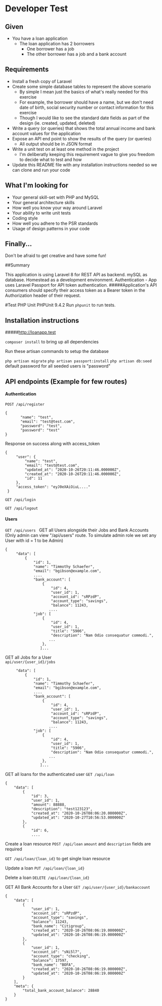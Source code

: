 
# Developer Test

## Given

- You have a loan application
  - The loan application has 2 borrowers
    - One borrower has a job
    - The other borrower has a job and a bank account

## Requirements

- Install a fresh copy of Laravel
- Create some simple database tables to represent the above scenario
  - By simple I mean just the basics of what's really needed for this exercise
  - For example, the borrower should have a name, but we don't need date of birth, social security number or contact information for this exercise
  - Though I would like to see the standard date fields as part of the design (ie. created, updated, deleted)
- Write a query (or queries) that shows the total annual income and bank account values for the application
- Expose an API end point to show the results of the query (or queries)
  - All output should be in JSON format
- Write a unit test on at least one method in the project
  - I'm deliberatly keeping this requirement vague to give you freedom to decide what to test and how
- Update this README file with any installation instructions needed so we can clone and run your code

## What I'm looking for

- Your general skill-set with PHP and MySQL
- Your general architecture skills
- How well you know your way around Laravel
- Your ability to write unit tests
- Coding style
- How well you adhere to the PSR standards
- Usage of design patterns in your code

## Finally...

Don't be afraid to get creative and have some fun!

##Summary

This application is using Laravel 8 for REST API as backend. mySQL as database.
Homestead as a development environment.
Authentication - App uses Laravel Passport for API token authentication.
#####Application's API consumers should specify their access token as a Bearer token in the Authorization header of their request.

#Test
PHP Unit PHPUnit 9.4.2
Run `phpunit` to run tests.

## Installation instructions
#####http://loanapp.test

`composer install` to bring up all dependencies

Run these artisan commands to setup the database

`php artisan migrate`
`php artisan passport:install`
`php artisan db:seed`
default password for all seeded users is "password"

## API endpoints (Example for few routes)

#### Authentication

`POST /api/register`
```
{
       "name": "test",
       "email": "test@test.com",
       "password": "test",
       "password": "test"
}
```
Response on success along with access_token
```
{
     "user": {
         "name": "test",
         "email": "test@test.com",
         "updated_at": "2020-10-26T20:11:46.000000Z",
         "created_at": "2020-10-26T20:11:46.000000Z",
         "id": 11
     },
     "access_token": "eyJ0eXAiOiuL...."
 }
```

`GET /api/login`

`GET /api/logout`

#### Users

`GET /api/users
`
GET all Users alongside their Jobs and Bank Accounts
(Only admin can view "/api/users" route. To simulate admin role we set any User with id = 1 to be Admin)

```
{
     "data": [
         {
             "id": 1,
             "name": "Timmothy Schaefer",
             "email": "bgibson@example.com",
             ....
             "bank_account": [
                 {
                     "id": 4,
                     "user_id": 1,
                     "account_id": "sRPzdP",
                     "account_type": "savings",
                     "balance": 11243,
                    ....
             "job": [
                 {
                     "id": 4,
                     "user_id": 1,
                     "title": "5906",
                     "description": "Nam Odio consequatur commodi.",
                    ...
                 },
                ]...
```


GET all Jobs for a User  
`api/user/{user_id}/jobs`

```{
     "data": [
         {
             "id": 1,
             "name": "Timmothy Schaefer",
             "email": "bgibson@example.com",
             ....
             "bank_account": [
                 {
                     "id": 4,
                     "user_id": 1,
                     "account_id": "sRPzdP",
                     "account_type": "savings",
                     "balance": 11243,
                    ....
             "job": [
                 {
                     "id": 4,
                     "user_id": 1,
                     "title": "5906",
                     "description": "Nam Odio consequatur commodi.",
                    ...
                 },
                ]...
```

GET all loans for the authenticated user
`GET /api/loan`
```$xslt
{
    "data": [
        {
            "id": 3,
            "user_id": 1,
            "amount": 88888,
            "description": "test123123",
            "created_at": "2020-10-26T08:06:20.000000Z",
            "updated_at": "2020-10-27T10:56:53.000000Z"
        },
        {
            "id": 6,
            ....
```
Create a loan resource
`POST /api/loan`
`amount` and `description` fields are required

`GET /api/loan/{loan_id}` to get single loan resource

Update a loan
`PUT /api/loan/{loan_id}` 

Delete a loan
`DELETE /api/loan/{loan_id}` 

GET All Bank Accounts for a User
`GET /api/user/{user_id}/bankaccount`
```$xslt
{
    "data": [
        {
            "user_id": 1,
            "account_id": "sRPzdP",
            "account_type": "savings",
            "balance": 11243,
            "bank_name": "Citigroup",
            "created_at": "2020-10-26T08:06:19.000000Z",
            "updated_at": "2020-10-26T08:06:19.000000Z"
        },
        {
            "user_id": 1,
            "account_id": "sNi5l7",
            "account_type": "checking",
            "balance": 17597,
            "bank_name": "BOFA",
            "created_at": "2020-10-26T08:06:19.000000Z",
            "updated_at": "2020-10-26T08:06:19.000000Z"
        }
    ],
    "meta": {
        "total_bank_account_balance": 28840
    }
}
```
